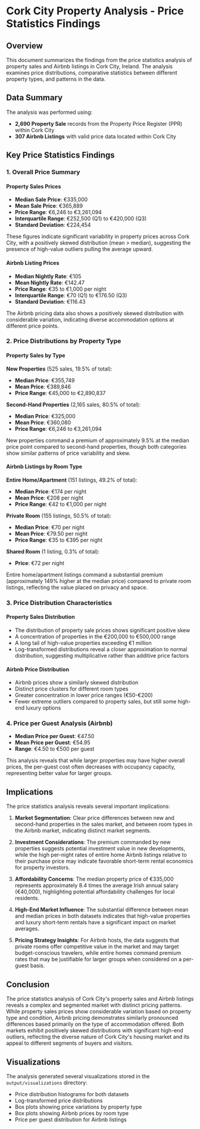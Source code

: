 # Cork City Property Analysis - Price Statistics Findings

## Overview

This document summarizes the findings from the price statistics analysis of property sales and Airbnb listings in Cork City, Ireland. The analysis examines price distributions, comparative statistics between different property types, and patterns in the data.

## Data Summary

The analysis was performed using:
- **2,690 Property Sale** records from the Property Price Register (PPR) within Cork City
- **307 Airbnb Listings** with valid price data located within Cork City

## Key Price Statistics Findings

### 1. Overall Price Summary

#### Property Sales Prices
- **Median Sale Price**: €335,000
- **Mean Sale Price**: €365,889
- **Price Range**: €6,246 to €3,261,094
- **Interquartile Range**: €252,500 (Q1) to €420,000 (Q3)
- **Standard Deviation**: €224,454

These figures indicate significant variability in property prices across Cork City, with a positively skewed distribution (mean > median), suggesting the presence of high-value outliers pulling the average upward.

#### Airbnb Listing Prices
- **Median Nightly Rate**: €105
- **Mean Nightly Rate**: €142.47
- **Price Range**: €35 to €1,000 per night
- **Interquartile Range**: €70 (Q1) to €176.50 (Q3)
- **Standard Deviation**: €116.43

The Airbnb pricing data also shows a positively skewed distribution with considerable variation, indicating diverse accommodation options at different price points.

### 2. Price Distributions by Property Type

#### Property Sales by Type

**New Properties** (525 sales, 19.5% of total):
- **Median Price**: €355,749
- **Mean Price**: €389,846
- **Price Range**: €45,000 to €2,890,837

**Second-Hand Properties** (2,165 sales, 80.5% of total):
- **Median Price**: €325,000
- **Mean Price**: €360,080
- **Price Range**: €6,246 to €3,261,094

New properties command a premium of approximately 9.5% at the median price point compared to second-hand properties, though both categories show similar patterns of price variability and skew.

#### Airbnb Listings by Room Type

**Entire Home/Apartment** (151 listings, 49.2% of total):
- **Median Price**: €174 per night
- **Mean Price**: €208 per night
- **Price Range**: €42 to €1,000 per night

**Private Room** (155 listings, 50.5% of total):
- **Median Price**: €70 per night
- **Mean Price**: €79.50 per night
- **Price Range**: €35 to €395 per night

**Shared Room** (1 listing, 0.3% of total):
- **Price**: €72 per night

Entire home/apartment listings command a substantial premium (approximately 149% higher at the median price) compared to private room listings, reflecting the value placed on privacy and space.

### 3. Price Distribution Characteristics

#### Property Sales Distribution
- The distribution of property sale prices shows significant positive skew
- A concentration of properties in the €200,000 to €500,000 range
- A long tail of high-value properties exceeding €1 million
- Log-transformed distributions reveal a closer approximation to normal distribution, suggesting multiplicative rather than additive price factors

#### Airbnb Price Distribution
- Airbnb prices show a similarly skewed distribution
- Distinct price clusters for different room types
- Greater concentration in lower price ranges (€50-€200)
- Fewer extreme outliers compared to property sales, but still some high-end luxury options

### 4. Price per Guest Analysis (Airbnb)

- **Median Price per Guest**: €47.50
- **Mean Price per Guest**: €54.95
- **Range**: €4.50 to €500 per guest

This analysis reveals that while larger properties may have higher overall prices, the per-guest cost often decreases with occupancy capacity, representing better value for larger groups.

## Implications

The price statistics analysis reveals several important implications:

1. **Market Segmentation**: Clear price differences between new and second-hand properties in the sales market, and between room types in the Airbnb market, indicating distinct market segments.

2. **Investment Considerations**: The premium commanded by new properties suggests potential investment value in new developments, while the high per-night rates of entire home Airbnb listings relative to their purchase price may indicate favorable short-term rental economics for property investors.

3. **Affordability Concerns**: The median property price of €335,000 represents approximately 8.4 times the average Irish annual salary (€40,000), highlighting potential affordability challenges for local residents.

4. **High-End Market Influence**: The substantial difference between mean and median prices in both datasets indicates that high-value properties and luxury short-term rentals have a significant impact on market averages.

5. **Pricing Strategy Insights**: For Airbnb hosts, the data suggests that private rooms offer competitive value in the market and may target budget-conscious travelers, while entire homes command premium rates that may be justifiable for larger groups when considered on a per-guest basis.

## Conclusion

The price statistics analysis of Cork City's property sales and Airbnb listings reveals a complex and segmented market with distinct pricing patterns. While property sales prices show considerable variation based on property type and condition, Airbnb pricing demonstrates similarly pronounced differences based primarily on the type of accommodation offered. Both markets exhibit positively skewed distributions with significant high-end outliers, reflecting the diverse nature of Cork City's housing market and its appeal to different segments of buyers and visitors.

## Visualizations

The analysis generated several visualizations stored in the `output/visualizations` directory:
- Price distribution histograms for both datasets
- Log-transformed price distributions
- Box plots showing price variations by property type
- Box plots showing Airbnb prices by room type
- Price per guest distribution for Airbnb listings 